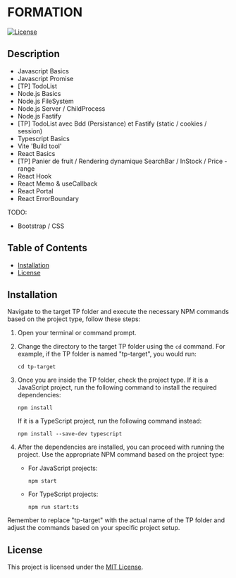 # FORMATION

[![License](https://img.shields.io/badge/license-MIT-blue.svg)](LICENSE)

## Description

- Javascript Basics
- Javascript Promise
- [TP] TodoList
- Node.js Basics
- Node.js FileSystem
- Node.js Server / ChildProcess
- Node.js Fastify
- [TP] TodoList avec Bdd (Persistance) et Fastify (static / cookies / session)
- Typescript Basics
- Vite 'Build tool'
- React Basics
- [TP] Panier de fruit / Rendering dynamique SearchBar / InStock / Price - range
- React Hook
- React Memo & useCallback
- React Portal
- React ErrorBoundary

TODO:
- Bootstrap / CSS

## Table of Contents

- [Installation](#installation)
- [License](#license)

## Installation

Navigate to the target TP folder and execute the necessary NPM commands based on the project type, follow these steps:

1. Open your terminal or command prompt.
2. Change the directory to the target TP folder using the `cd` command. For example, if the TP folder is named "tp-target", you would run:
    ```
    cd tp-target
    ```

3. Once you are inside the TP folder, check the project type. If it is a JavaScript project, run the following command to install the required dependencies:
    ```
    npm install
    ```

    If it is a TypeScript project, run the following command instead:
    ```
    npm install --save-dev typescript
    ```

4. After the dependencies are installed, you can proceed with running the project. Use the appropriate NPM command based on the project type:
    - For JavaScript projects:
      ```
      npm start
      ```

    - For TypeScript projects:
      ```
      npm run start:ts
      ```

Remember to replace "tp-target" with the actual name of the TP folder and adjust the commands based on your specific project setup.

## License

This project is licensed under the [MIT License](LICENSE).
